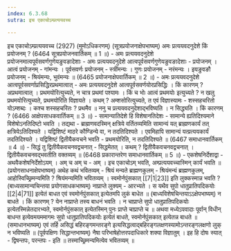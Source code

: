 ```yaml
---
index: 6.3.68
sutra: इच एकाचोऽम्प्रत्ययवच्च

---
```

 इच एकाचोऽम्प्रत्ययवच्च (2927) (मुमोऽधिकरणम्) (सूत्रप्रयोजनाक्षेपभाष्यम्) अमः प्रत्ययवदनुदेशे किं प्रयोजनम् ? (6464 सूत्रप्रयोजनवार्तिकम् ॥ 1 ॥) - अमः प्रत्ययवदनुदेशे प्रयोजनमात्वपूर्वसवर्णगुणेयङुवङादेशाः - अमः प्रत्ययवदनुदेशे आत्वपूर्वसवर्णगुणेयङुवङादेशाः  -  प्रयोजनम् । आत्वं प्रयोजनम्  -  गांमन्यः । पूर्वसवर्णः प्रयोजनम्  -  स्त्रींमन्यः । गुणः प्रयोजनम्  -  नरंमन्यः । इयङुवङौ प्रयोजनम्  -  श्रियंमन्यः, भुवंमन्यः ॥ (6465 प्रयोजनाक्षेपवार्तिकम् ॥ 2 ॥) - अमः प्रत्ययवदनुदेशे आत्वपूर्वसवर्णाप्रसिद्धिरप्रथमात्वात् - अमः प्रत्ययवदनुदेशे आत्वपूर्वसवर्णयोरप्रसिद्धिः । किं कारणम् ? अप्रथमात्वात् । प्रथमयोरित्युच्यते, न चात्र प्रथमां पश्यामः । किं च भोः आत्वं प्रथमयोः इत्युच्यते ? न खलु प्रथमयोरित्युच्यते, प्रथमयोरिति विज्ञायते । कथम् ? अम्शसोरित्युच्यते, त एवं विज्ञास्यामः  -  शस्सहचरितो योऽम्शब्दः । कश्च शस्सहचरितः ? प्रथमैव ॥ ननु च प्रत्ययवदनुदेशाद्भविष्यति । न सिद्ध्यति । किं कारणम् ? (6466 आक्षेपसाधकवार्तिकम् ॥ 3 ॥) - सामान्यातिदेशे हि विशेषानतिदेशः - सामान्ये ह्यतिदिश्यमाने विशेषोऽनतिदिष्टो भवति । तद्यथा  -  ब्राह्मणवदस्मिन् क्षत्रिये वर्तितव्यमिति सामान्यं यत् ब्राह्मणकार्यं तत् क्षत्रियेऽतिदिश्यते । यद्विशिष्टं माठरे कौण्डिन्ये वा, न तदतिदिश्यते । एवमिहापि सामान्यं यत्प्रत्ययकार्यं तदतिदिश्यते । यद्विशिष्टं द्वितीयैकवचने भवति  -  प्रथमयोरिति, न तदतिदिश्यते ॥ (6467 समाधानवार्तिकम् ॥ 4 ॥) - सिद्धं तु द्वितीयैकवचनवद्वचनात् - सिद्धमेतत् । कथम् ? द्वितीयैकवचनवद्वचनात् । द्वितीयैकवचनवद्भवतीति वक्तव्यम् ॥ (6468 प्रकारान्तरेण समाधानवार्तिकम् ॥ 5 ॥) - एकशेषनिर्देशाद्वा - अथवैकशेषनिर्देशोऽयम् । अम् च अम् च  -  अम् । इच एकाचोऽम् भवति, अम्प्रत्ययवच्चास्मिन् कार्यं भवति ॥ (प्रयोगसाधनाक्षेपभाष्यम्) अथेह कथं भवितव्यम्  -  श्रियं मन्यते ब्राह्मणकुलम्  -  श्रियंमन्यं ब्राह्मणकुलम्, आहोस्विच्छ्रिमन्यमिति ? श्रियंमन्यमिति भवितव्यम् । स्वमोर्नपुंसकात् [[7|1|23]] इति लुक्कस्मान्न भवति ? (बाध्यसामान्यचिन्तया प्रयोगसाधकभाष्यम्) नाप्राप्ते लुक्यम्  -  आरभ्यते । स यथैव सुपो धातुप्रातिपदिकयोः [[2|4|71]] इत्येतं बाधत एवं स्वमोर्नपुंसकात् इत्येतमपि लुकं बाधेत ॥ (बाध्यविशेषचिन्तयाऽऽक्षेपभाष्यम्) न बाधते । किं कारणम् ? येन नाप्राप्ते तस्य बाधनं भवति । न चाप्राप्ते सुपो धातुप्रातिपदिकयोः इत्येतस्मिन्नेतदारभ्यते, स्वमोर्नपुंसकात् इत्येतस्मिन् पुनः प्राप्ते चाप्राप्ते च ॥ अथवा मध्येऽपवादाः पूर्वान् विधीन् बाधन्त इत्येवमयममागमः सुपो धातुप्रातिपदिकयोः इत्येतं बाधते, स्वमोर्नपुंसकात् इत्येतन्न बाधते ॥ (समाधानभाष्यम्) एवं तर्हि असिद्धं बहिरङ्गमन्तरङ्गे इत्यसिद्धत्वाद्बहिरङ्गलक्षणस्यामोऽन्तरङ्गलक्षणो लुक् न भविष्यति ॥ (पूर्वपक्षिणः सिद्धान्तभाष्यम्) नैषा परिभाषेहोत्तरपदाधिकारे शक्या विज्ञातुम् । इह हि दोषः स्यात्  -  द्विषन्तपः, परन्तपः  -  इति ॥ तस्माच्छ्रिमन्यमित्येव भवितव्यम् ॥ 
